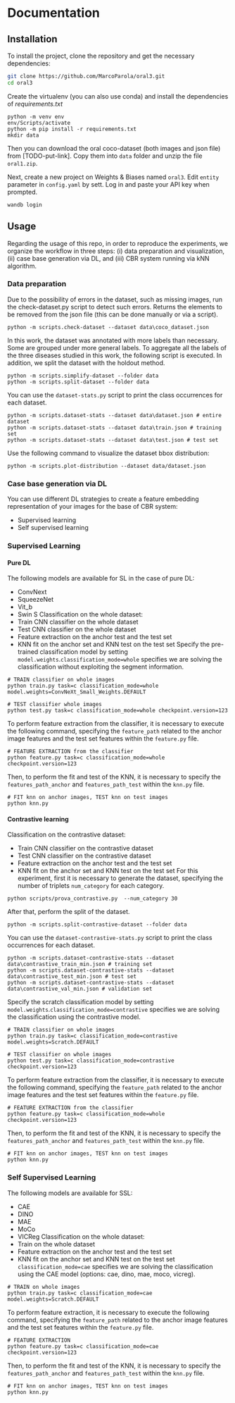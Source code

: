 # **Documentation**


## Installation

To install the project, clone the repository and get the necessary dependencies:
```sh
git clone https://github.com/MarcoParola/oral3.git
cd oral3
```

Create the virtualenv (you can also use conda) and install the dependencies of *requirements.txt*

```
python -m venv env
env/Scripts/activate
python -m pip install -r requirements.txt
mkdir data
```
Then you can download the oral coco-dataset (both images and json file) from [TODO-put-link]. Copy them into `data` folder and unzip the file `oral1.zip`.

Next, create a new project on Weights & Biases named `oral3`. Edit `entity` parameter in `config.yaml` by sett. Log in and paste your API key when prompted.
```
wandb login
```

## Usage
Regarding the usage of this repo, in order to reproduce the experiments, we organize the workflow in three steps: (i) data preparation and visualization, (ii) case base generation via DL, and (iii) CBR system running via kNN algorithm.

### Data preparation
Due to the possibility of errors in the dataset, such as missing images, run the check-dataset.py script to detect such errors. Returns the elements to be removed from the json file (this can be done manually or via a script).
```
python -m scripts.check-dataset --dataset data\coco_dataset.json
```
In this work, the dataset was annotated with more labels than necessary. Some are grouped under more general labels. To aggregate all the labels of the three diseases studied in this work, the following script is executed. In addition, we split the dataset with the holdout method.
```
python -m scripts.simplify-dataset --folder data
python -m scripts.split-dataset --folder data
```

You can use the `dataset-stats.py` script to print the class occurrences for each dataset.
```
python -m scripts.dataset-stats --dataset data\dataset.json # entire dataset
python -m scripts.dataset-stats --dataset data\train.json # training set
python -m scripts.dataset-stats --dataset data\test.json # test set
```

Use the following command to visualize the dataset bbox distribution: 
```
python -m scripts.plot-distribution --dataset data/dataset.json
```

### Case base generation via DL
You can use different DL strategies to create a feature embedding representation of your images for the base of CBR system:
- Supervised learning
- Self supervised learning

### Supervised Learning
#### Pure DL
The following models are available for SL in the case of pure DL:
- ConvNext
- SqueezeNet
- Vit_b
- Swin S
Classification on the whole dataset:
- Train CNN classifier on the whole dataset
- Test CNN classifier on the whole dataset
- Feature extraction on the anchor test and the test set
- KNN fit on the anchor set and KNN test on the test set
Specify the pre-trained classification model by setting `model.weights`.`classification_mode=whole` specifies we are solving the classification without exploiting the segment information.
```
# TRAIN classifier on whole images
python train.py task=c classification_mode=whole model.weights=ConvNeXt_Small_Weights.DEFAULT 

# TEST classifier whole images
python test.py task=c classification_mode=whole checkpoint.version=123
```

To perform feature extraction from the classifier, it is necessary to execute the following command, specifying the `feature_path` related to the anchor image features and the test set features within the `feature.py` file.
```
# FEATURE EXTRACTION from the classifier
python feature.py task=c classification_mode=whole checkpoint.version=123 
```

Then, to perform the fit and test of the KNN, it is necessary to specify the `features_path_anchor` and `features_path_test` within the `knn.py` file.
```
# FIT knn on anchor images, TEST knn on test images
python knn.py
```

#### Contrastive learning
Classification on the contrastive dataset:
- Train CNN classifier on the contrastive dataset
- Test CNN classifier on the contrastive dataset
- Feature extraction on the anchor test and the test set
- KNN fit on the anchor set and KNN test on the test set
For this experiment, first it is necessary to generate the dataset, specifying the number of triplets `num_category` for each category.
```
python scripts/prova_contrastive.py  --num_category 30 
```

After that, perform the split of the dataset.
```
python -m scripts.split-contrastive-dataset --folder data
```

You can use the `dataset-contrastive-stats.py` script to print the class occurrences for each dataset.
```
python -m scripts.dataset-contrastive-stats --dataset data\contrastive_train_min.json # training set
python -m scripts.dataset-contrastive-stats --dataset data\contrastive_test_min.json # test set
python -m scripts.dataset-contrastive-stats --dataset data\contrastive_val_min.json # validation set
```

Specify the scratch classification model by setting `model.weights`.`classification_mode=contrastive` specifies we are solving the classification using the contrastive model.
```
# TRAIN classifier on whole images
python train.py task=c classification_mode=contrastive model.weights=Scratch.DEFAULT

# TEST classifier on whole images
python test.py task=c classification_mode=contrastive checkpoint.version=123
```

To perform feature extraction from the classifier, it is necessary to execute the following command, specifying the `feature_path` related to the anchor image features and the test set features within the `feature.py` file.
```
# FEATURE EXTRACTION from the classifier
python feature.py task=c classification_mode=whole checkpoint.version=123 
```

Then, to perform the fit and test of the KNN, it is necessary to specify the `features_path_anchor` and `features_path_test` within the `knn.py` file.
```
# FIT knn on anchor images, TEST knn on test images
python knn.py
```

### Self Supervised Learning
The following models are available for SSL:
- CAE
- DINO
- MAE
- MoCo
- VICReg
Classification on the whole dataset:
- Train on the whole dataset
- Feature extraction on the anchor test and the test set
- KNN fit on the anchor set and KNN test on the test set
`classification_mode=cae` specifies we are solving the classification using the CAE model (options: cae, dino, mae, moco, vicreg).
```
# TRAIN on whole images
python train.py task=c classification_mode=cae model.weights=Scratch.DEFAULT
```

To perform feature extraction, it is necessary to execute the following command, specifying the `feature_path` related to the anchor image features and the test set features within the `feature.py` file.
```
# FEATURE EXTRACTION
python feature.py task=c classification_mode=cae checkpoint.version=123 
```

Then, to perform the fit and test of the KNN, it is necessary to specify the `features_path_anchor` and `features_path_test` within the `knn.py` file.
```
# FIT knn on anchor images, TEST knn on test images
python knn.py
```

